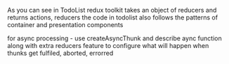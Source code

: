 As you can see in TodoList redux toolkit takes an object of reducers and returns actions, reducers
the code in todolist also follows the patterns of container and presentation components

for async processing - use createAsyncThunk and describe aync function along with extra reducers feature to configure what will happen when thunks get fulfiled, aborted, errorred